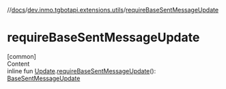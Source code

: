 //[docs](../../index.md)/[dev.inmo.tgbotapi.extensions.utils](index.md)/[requireBaseSentMessageUpdate](require-base-sent-message-update.md)



# requireBaseSentMessageUpdate  
[common]  
Content  
inline fun [Update](../dev.inmo.tgbotapi.types.update.abstracts/-update/index.md).[requireBaseSentMessageUpdate](require-base-sent-message-update.md)(): [BaseSentMessageUpdate](../dev.inmo.tgbotapi.types.update.abstracts/-base-sent-message-update/index.md)  



